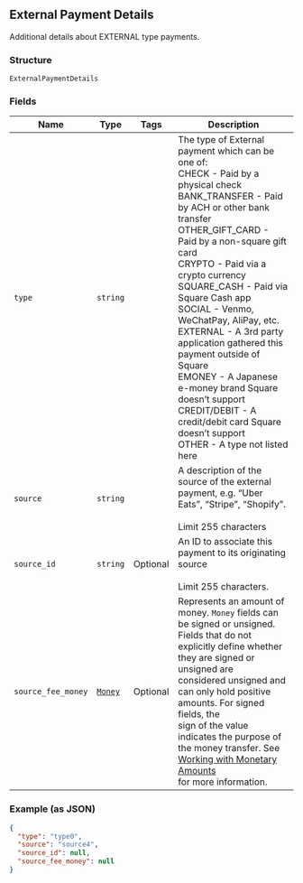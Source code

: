 ## External Payment Details

Additional details about EXTERNAL type payments.

### Structure

`ExternalPaymentDetails`

### Fields

| Name | Type | Tags | Description |
|  --- | --- | --- | --- |
| `type` | `string` |  | The type of External payment which can be one of:<br>CHECK - Paid by a physical check<br>BANK_TRANSFER - Paid by ACH or other bank transfer<br>OTHER_GIFT_CARD - Paid by a non-square gift card<br>CRYPTO - Paid via a crypto currency<br>SQUARE_CASH - Paid via Square Cash app<br>SOCIAL - Venmo, WeChatPay, AliPay, etc.<br>EXTERNAL - A 3rd party application gathered this payment outside of Square<br>EMONEY - A Japanese e-money brand Square doesn’t support<br>CREDIT/DEBIT - A credit/debit card Square doesn’t support<br>OTHER - A type not listed here |
| `source` | `string` |  | A description of the source of the external payment, e.g. “Uber Eats”, “Stripe”, “Shopify”.<br><br>Limit 255 characters |
| `source_id` | `string` | Optional | An ID to associate this payment to its originating source<br><br>Limit 255 characters. |
| `source_fee_money` | [`Money`](/doc/models/money.md) | Optional | Represents an amount of money. `Money` fields can be signed or unsigned.<br>Fields that do not explicitly define whether they are signed or unsigned are<br>considered unsigned and can only hold positive amounts. For signed fields, the<br>sign of the value indicates the purpose of the money transfer. See<br>[Working with Monetary Amounts](https://developer.squareup.com/docs/build-basics/working-with-monetary-amounts)<br>for more information. |

### Example (as JSON)

```json
{
  "type": "type0",
  "source": "source4",
  "source_id": null,
  "source_fee_money": null
}
```

